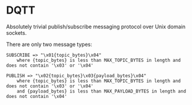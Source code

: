 # DQTT
Absolutely trivial publish/subscribe messaging protocol over Unix domain sockets.

There are only two message types:

    SUBSCRIBE => "\x01{topic_bytes}\x04"
        where {topic_bytes} is less than MAX_TOPIC_BYTES in length and does not contain '\x03' or '\x04'
  
    PUBLISH => "\x02{topic_bytes}\x03{payload_bytes}\x04"
        where {topic_bytes} is less than MAX_TOPIC_BYTES in length and does not contain '\x03' or '\x04'
        and {payload_bytes} is less than MAX_PAYLOAD_BYTES in length and does not contain '\x04'
